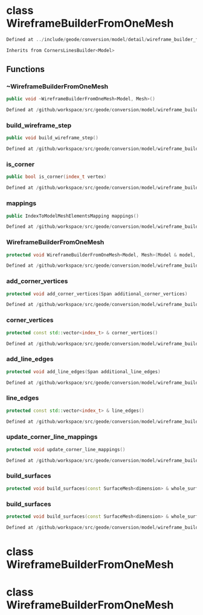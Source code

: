 # class WireframeBuilderFromOneMesh

```cpp
Defined at ../include/geode/conversion/model/detail/wireframe_builder_from_one_mesh.h#26
```

```cpp
Inherits from CornersLinesBuilder<Model>
```



## Functions

### ~WireframeBuilderFromOneMesh

```cpp
public void ~WireframeBuilderFromOneMesh<Model, Mesh>()
```

```cpp
Defined at /github/workspace/src/geode/conversion/model/wireframe_builder_from_one_mesh.cpp#440
```

### build_wireframe_step

```cpp
public void build_wireframe_step()
```

```cpp
Defined at /github/workspace/src/geode/conversion/model/wireframe_builder_from_one_mesh.cpp#474
```

### is_corner

```cpp
public bool is_corner(index_t vertex)
```

```cpp
Defined at /github/workspace/src/geode/conversion/model/wireframe_builder_from_one_mesh.cpp#480
```

### mappings

```cpp
public IndexToModelMeshElementsMapping mappings()
```

```cpp
Defined at /github/workspace/src/geode/conversion/model/wireframe_builder_from_one_mesh.cpp#506
```

### WireframeBuilderFromOneMesh

```cpp
protected void WireframeBuilderFromOneMesh<Model, Mesh>(Model & model, const Mesh & one_mesh)
```

```cpp
Defined at /github/workspace/src/geode/conversion/model/wireframe_builder_from_one_mesh.cpp#433
```

### add_corner_vertices

```cpp
protected void add_corner_vertices(Span additional_corner_vertices)
```

```cpp
Defined at /github/workspace/src/geode/conversion/model/wireframe_builder_from_one_mesh.cpp#446
```

### corner_vertices

```cpp
protected const std::vector<index_t> & corner_vertices()
```

```cpp
Defined at /github/workspace/src/geode/conversion/model/wireframe_builder_from_one_mesh.cpp#453
```

### add_line_edges

```cpp
protected void add_line_edges(Span additional_line_edges)
```

```cpp
Defined at /github/workspace/src/geode/conversion/model/wireframe_builder_from_one_mesh.cpp#460
```

### line_edges

```cpp
protected const std::vector<index_t> & line_edges()
```

```cpp
Defined at /github/workspace/src/geode/conversion/model/wireframe_builder_from_one_mesh.cpp#467
```

### update_corner_line_mappings

```cpp
protected void update_corner_line_mappings()
```

```cpp
Defined at /github/workspace/src/geode/conversion/model/wireframe_builder_from_one_mesh.cpp#487
```

### build_surfaces

```cpp
protected void build_surfaces(const SurfaceMesh<dimension> & whole_surface, const absl::flat_hash_map<index_t, index_t> & whole_surface_to_one_mesh_vertices, Span whole_surface_to_one_mesh_polygons)
```

### build_surfaces

```cpp
protected void build_surfaces(const SurfaceMesh<dimension> & whole_surface, const int & whole_surface_to_one_mesh_vertices, Span whole_surface_to_one_mesh_polygons)
```

```cpp
Defined at /github/workspace/src/geode/conversion/model/wireframe_builder_from_one_mesh.cpp#494
```



# class WireframeBuilderFromOneMesh

# class WireframeBuilderFromOneMesh

